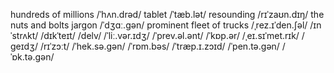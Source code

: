 hundreds of millions /ˈhʌn.drəd/
tablet /ˈtæb.lət/ 
resounding /rɪˈzaʊn.dɪŋ/ 
the nuts and bolts
jargon /ˈdʒɑː.ɡən/
prominent
fleet of trucks
/ˌrez.ɪˈden.ʃəl/
/ɪnˈstrʌkt/
/dɪkˈteɪt/
/delv/
/ˈliː.vər.ɪdʒ/
/ˈprev.əl.ənt/ 
/ˈkɒp.ər/
/ˌeɪ.sɪˈmet.rɪk/
/ɡeɪdʒ/ 
/rɪˈzɔːt/
/ˈhek.sə.ɡən/
/ˈrɒm.bəs/ 
/ˈtræp.ɪ.zɔɪd/
/ˈpen.tə.ɡən/
/ˈɒk.tə.ɡən/

